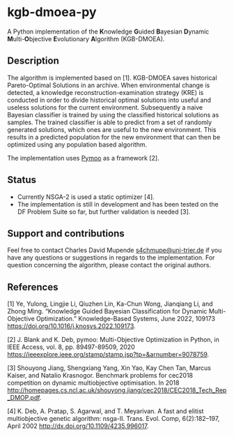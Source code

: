 # kgb-dmoea-py

A Python implementation of the **K**nowledge **G**uided **B**ayesian **D**ynamic **M**ulti-**O**bjective **E**volutionary **A**lgorithm (KGB-DMOEA).

## Description

The algorithm is implemented based on [1]. KGB-DMOEA saves historical Pareto-Optimal Solutions in an archive. When environmental change is detected, a knowledge reconstruction-examination strategy (KRE) is conducted in order to divide historical optimal solutions into useful and useless solutions for the current environment. Subsequently a naive Bayesian classifier is trained by using the classified historical solutions as samples. The trained classifier is able to predict from a set of randomly generated solutions, which ones are useful to the new environment. This results in a predicted population for the new environment that can then be optimized using any population based algorithm.

The implementation uses [Pymoo](https://github.com/anyoptimization/pymoo) as a framework [2].

## Status

- Currently NSGA-2 is used a static optimizer [4].
- The implementation is still in development and has been tested on the DF Problem Suite so far, but further validation is needed [3].

## Support and contributions

Feel free to contact Charles David Mupende s4chmupe@uni-trier.de if you have any questions or suggestions in regards to the implementation. For question concerning the algorithm, please contact the original authors.

## References

[1] Ye, Yulong, Lingjie Li, Qiuzhen Lin, Ka-Chun Wong, Jianqiang Li, and Zhong Ming. “Knowledge Guided Bayesian Classification for Dynamic Multi-Objective Optimization.” Knowledge-Based Systems, June 2022, 109173 <https://doi.org/10.1016/j.knosys.2022.109173>.

[2] J. Blank and K. Deb, pymoo: Multi-Objective Optimization in Python, in IEEE Access, vol. 8, pp. 89497-89509, 2020 <https://ieeexplore.ieee.org/stamp/stamp.jsp?tp=&arnumber=9078759>.

[3] Shouyong Jiang, Shengxiang Yang, Xin Yao, Kay Chen Tan, Marcus Kaiser, and Natalio Krasnogor. Benchmark problems for cec2018 competition on dynamic multiobjective optimisation. In 2018 <http://homepages.cs.ncl.ac.uk/shouyong.jiang/cec2018/CEC2018_Tech_Rep_DMOP.pdf>.

[4] K. Deb, A. Pratap, S. Agarwal, and T. Meyarivan. A fast and elitist multiobjective genetic algorithm: nsga-II. Trans. Evol. Comp, 6(2):182–197, April 2002 <http://dx.doi.org/10.1109/4235.996017>.
